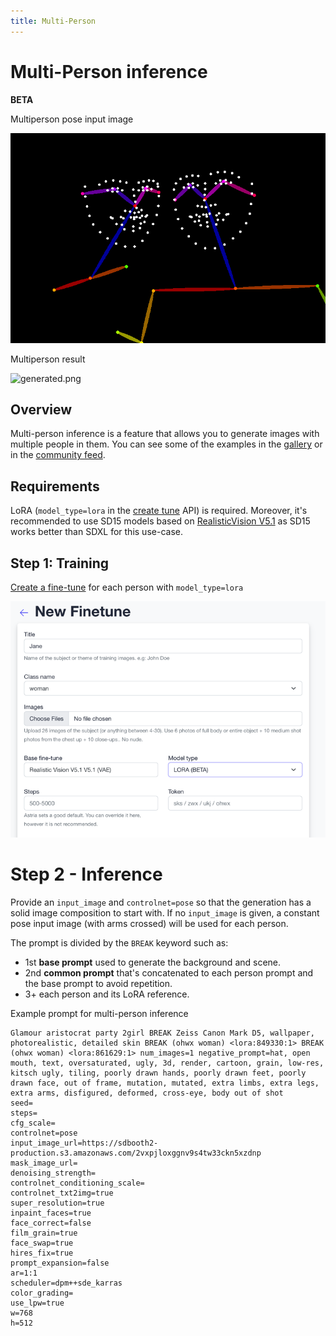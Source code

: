 ```yaml
---
title: Multi-Person
---
```


# Multi-Person inference 
**BETA**

<div style={{ display: "grid", 'grid-template-columns': '1fr 1fr', gap: '1.5rem' }}>
<div>
<figcaption>Multiperson pose input image</figcaption>

![source.png](./img/multiperson-pose.png)
</div>

<div>
<figcaption>Multiperson result</figcaption>

![generated.png](./img/multiperson.png)
</div>

</div>

## Overview
Multi-person inference is a feature that allows you to generate images with multiple people in them.
You can see some of the examples in the [gallery](https://www.astria.ai/gallery?is_multiperson=true) or in the [community feed](https://www.astria.ai/community?is_multiperson=true).

## Requirements
LoRA (`model_type=lora` in the [create tune](/docs/api/tune/create) API) is required.
Moreover, it's recommended to use SD15 models based on [RealisticVision V5.1](https://www.astria.ai/gallery/tunes/690204/prompts) as SD15 works better than SDXL for this use-case.

## Step 1: Training
[Create a fine-tune](https://www.astria.ai/tunes/new) for each person with `model_type=lora`

![img.png](./img/multiperson-training.png)

# Step 2 - Inference
Provide an `input_image` and `controlnet=pose` so that the generation has a solid image composition to start with.
If no `input_image` is given, a constant pose input image (with arms crossed) will be used for each person.

The prompt is divided by the `BREAK` keyword such as:
* 1st **base prompt** used to generate the background and scene.
* 2nd **common prompt** that's concatenated to each person prompt and the base prompt to avoid repetition.
* 3+ each person and its LoRA reference.

Example prompt for multi-person inference

```text
Glamour aristocrat party 2girl BREAK Zeiss Canon Mark D5, wallpaper, photorealistic, detailed skin BREAK (ohwx woman) <lora:849330:1> BREAK (ohwx woman) <lora:861629:1> num_images=1 negative_prompt=hat, open mouth, text, oversaturated, ugly, 3d, render, cartoon, grain, low-res, kitsch ugly, tiling, poorly drawn hands, poorly drawn feet, poorly drawn face, out of frame, mutation, mutated, extra limbs, extra legs, extra arms, disfigured, deformed, cross-eye, body out of shot 
seed= 
steps= 
cfg_scale= 
controlnet=pose 
input_image_url=https://sdbooth2-production.s3.amazonaws.com/2vxpjloxggnv9s4tw33ckn5xzdnp 
mask_image_url= 
denoising_strength= 
controlnet_conditioning_scale= 
controlnet_txt2img=true 
super_resolution=true 
inpaint_faces=true 
face_correct=false
film_grain=true
face_swap=true
hires_fix=true
prompt_expansion=false
ar=1:1
scheduler=dpm++sde_karras
color_grading=
use_lpw=true
w=768
h=512
```


